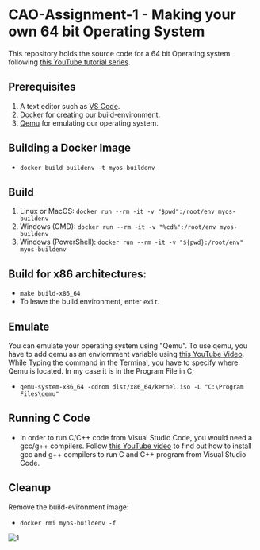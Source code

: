 
# CAO-Assignment-1 - Making your own 64 bit Operating System
This repository holds the source code for a 64 bit Operating system following [this YouTube tutorial series](https://www.youtube.com/playlist?list=PLZQftyCk7_SeZRitx5MjBKzTtvk0pHMtp/).
## Prerequisites
 1. A text editor such as [VS Code](https://code.visualstudio.com/).
 2. [Docker](https://www.docker.com/) for creating our build-environment.
 3. [Qemu](https://www.qemu.org/) for emulating our operating system.
## Building a Docker Image
 - `docker build buildenv -t myos-buildenv`
## Build
 1. Linux or MacOS: `docker run --rm -it -v "$pwd":/root/env myos-buildenv`
 2. Windows (CMD): `docker run --rm -it -v "%cd%":/root/env myos-buildenv`
 3. Windows (PowerShell): `docker run --rm -it -v "${pwd}:/root/env" myos-buildenv`
## Build for x86 architectures:
 - `make build-x86_64`
 - To leave the build environment, enter `exit`.
## Emulate
You can emulate your operating system using "Qemu". To use qemu, you have to add qemu as an enviornment variable using [this YouTube Video](https://www.youtube.com/watch?v=al1cnTjeayk&t=180s/).
While Typing the command in the Terminal, you have to specify where Qemu is located. In my case it is in the Program File in C;
 - `qemu-system-x86_64 -cdrom dist/x86_64/kernel.iso -L "C:\Program Files\qemu"` 
## Running C Code
 - In order to run C/C++ code from Visual Studio Code, you would need a gcc/g++ compilers. Follow [this YouTube video](https://www.youtube.com/watch?v=Ubfgi4NoTPk/) to find out how to install gcc and g++ compilers to run C and C++ program from Visual Studio Code.
## Cleanup
Remove the build-evironment image:
 - `docker rmi myos-buildenv -f`

![1](https://user-images.githubusercontent.com/67058974/115120441-02402a80-9fc7-11eb-9718-26346feefb50.jpg)
